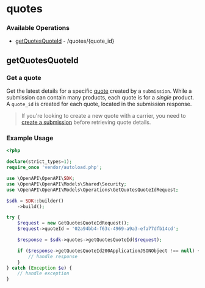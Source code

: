 # quotes

### Available Operations

* [getQuotesQuoteId](#getquotesquoteid) - /quotes/{quote_id}

## getQuotesQuoteId

### Get a quote

Get the latest details for a specific [quote](https://www.heraldapi.com/docs/quotes) created by a `submission`. While a submission can contain many products, each quote is for a *single* product. A `quote_id` is created for each quote, located in the submission response. 

> If you're looking to create a new quote with a carrier, you need to [create a submission](../reference/HeraldAPI.v1.yaml/paths/~1submissions/post) before retrieving quote details.

### Example Usage

```php
<?php

declare(strict_types=1);
require_once 'vendor/autoload.php';

use \OpenAPI\OpenAPI\SDK;
use \OpenAPI\OpenAPI\Models\Shared\Security;
use \OpenAPI\OpenAPI\Models\Operations\GetQuotesQuoteIdRequest;

$sdk = SDK::builder()
    ->build();

try {
    $request = new GetQuotesQuoteIdRequest();
    $request->quoteId = '02a94bb4-f63c-4969-a9a3-efa77dfb14cd';

    $response = $sdk->quotes->getQuotesQuoteId($request);

    if ($response->getQuotesQuoteId200ApplicationJSONObject !== null) {
        // handle response
    }
} catch (Exception $e) {
    // handle exception
}
```
